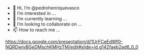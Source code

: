 - 👋 Hi, I’m @pedrohenriquevasco
- 👀 I’m interested in ...
- 🌱 I’m currently learning ...
- 💞️ I’m looking to collaborate on ...
- 📫 How to reach me ...

<!---
pedrohenriquevasco/pedrohenriquevasco is a ✨ special ✨ repository because its `README.md` (this file) appears on your GitHub profile.
You can click the Preview link to take a look at your changes.
--->
https://docs.google.com/presentation/d/1UrFCeEdWf0-NQRDwjvBGeDMschKMHzTM/edit#slide=id.g142faeb2ad6_0_0
